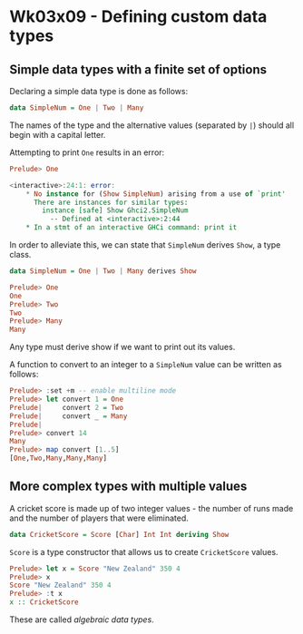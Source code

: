 # Wk03x09 - Defining custom data types

## Simple data types with a finite set of options

Declaring a simple data type is done as follows:

```haskell
data SimpleNum = One | Two | Many
```

The names of the type and the alternative values (separated by `|`) should all begin with a capital letter.

Attempting to print `One` results in an error:

```haskell
Prelude> One

<interactive>:24:1: error:
    * No instance for (Show SimpleNum) arising from a use of `print'
      There are instances for similar types:
        instance [safe] Show Ghci2.SimpleNum
          -- Defined at <interactive>:2:44
    * In a stmt of an interactive GHCi command: print it
```

In order to alleviate this, we can state that `SimpleNum` derives `Show`, a type class.

```haskell
data SimpleNum = One | Two | Many derives Show
```

```haskell
Prelude> One
One
Prelude> Two
Two
Prelude> Many
Many
```

Any type must derive show if we want to print out its values. 

A function to convert to an integer to a `SimpleNum` value can be written as follows:

```haskell
Prelude> :set +m -- enable multiline mode
Prelude> let convert 1 = One
Prelude|     convert 2 = Two
Prelude|     convert _ = Many
Prelude|
Prelude> convert 14
Many
Prelude> map convert [1..5]
[One,Two,Many,Many,Many]
```

## More complex types with multiple values

A cricket score is made up of two integer values - the number of runs made and the number of players that were eliminated.

```haskell
data CricketScore = Score [Char] Int Int deriving Show
```

`Score` is a type constructor that allows us to create `CricketScore` values.

```haskell
Prelude> let x = Score "New Zealand" 350 4
Prelude> x
Score "New Zealand" 350 4
Prelude> :t x
x :: CricketScore
```

These are called *algebraic data types*.